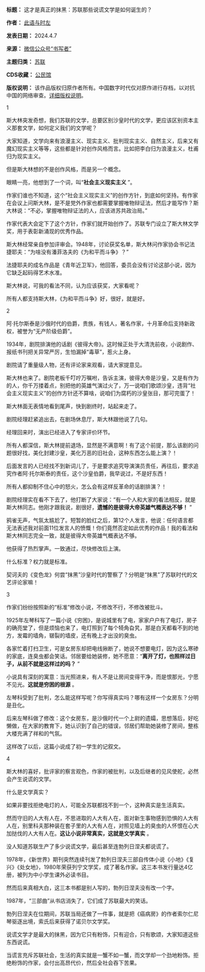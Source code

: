 

**标题：** 这才是真正的抹黑：苏联那些说谎文学是如何诞生的？  

**作者：** [此语与时左](https://chinadigitaltimes.net/space/此语与时左)  

**发表日期：** 2024.4.7  

**来源：** [微信公众号“书写者”](https://web.archive.org/web/20240414064508/https://mp.weixin.qq.com/s/B0NWkWmrw_9ulDVSo71Ntw)  

**主题归类：** [苏联](https://chinadigitaltimes.net/space/苏联)  

**CDS收藏：** [公民馆](https://chinadigitaltimes.net/space/%E5%85%AC%E6%B0%91%E9%A6%86)  

**版权说明：** 该作品版权归原作者所有。中国数字时代仅对原作进行存档，以对抗中国的网络审查。[详细版权说明](https://chinadigitaltimes.net/chinese/copyright)。


1


斯大林突发奇想，我们苏联的文学，总要区别沙皇时代的文学，更应该区别资本主义那套文学，如何定义我们的文学呢？


大家知道，文学向来有浪漫主义、现实主义、批判现实主义、自然主义，后来又有魔幻现实主义等等，这些都是针对创作风格而言。比如把李白归为浪漫主义，杜甫归为现实主义。


但是斯大林想的不是创作风格，而是另一个概念。


眼睛一亮，他想到了一个词，叫“**社会主义现实主义** ”。


作家们谁也不知道，这个“社会主义现实主义”的创作方针，到底如何坚持。有作家在会议上问斯大林，是不是党外作家也都需要掌握唯物辩证法，然后才能写作？斯大林说：“不必，掌握唯物辩证法的人，应该进苏共政治局。”


作家代表大会定下了这个方针，作家们就开始创作了。苏联专门设立了斯大林文学奖，用于表彰新涌现的优秀作品。


斯大林经常亲自参加评审会。1948年，讨论获奖名单，斯大林问作家协会书记法捷耶夫：“为啥没有潘菲洛夫的《为和平而斗争》？”


法捷耶夫的成名作品是《青年近卫军》，他回答，委员会没有讨论这部小说，因为它缺乏起码得艺术水准。


斯大林说，可我的看法不同，认为应该获奖，大家看呢？


所有人都支持斯大林，《为和平而斗争》好，很好，就是好。


2


阿·托尔斯泰是沙俄时代的伯爵，贵族，有钱人，著名作家，十月革命后支持新政权，被誉为“无产阶级伯爵”。


1934年，剧院排演他的话剧《彼得大帝》。这时候正处于大清洗前夜，小说剧作、报纸书刊把关异常严厉，生怕漏掉“毒草”，惹火上身。


剧院请了重量级人物，还有评论家来观看，请大家提意见。


斯大林也来了。剧院老板千叮咛万嘱咐，告诉主演，彼得大帝是沙皇，又是有作为的人，你千万搂着点，别把他的英雄气演过火了，万一说咱们歌颂沙皇，违背“社会主义现实主义”的创作方针还不算啥，说咱们为腐朽的沙皇张目，那可完蛋了！


斯大林面无表情地看到尾声，快到剧终时，站起来走了。


剧院经理赶紧追出去，在剧场休息厅，斯大林跟他说了几句。


经理回来时，演出已经进入了专家评价环节。


所有人都深信，斯大林提前退场，显然是不满意啊！有了这个前提，那么该剧的问题很好找，美化封建沙皇，美化万恶的旧社会，这种东西怎么能上演？！


后面发言的人已经找不到新词儿了，于是要求追究导演演员责任，再往后，要求追究作者阿·托尔斯泰的责任，这个沙皇伯爵，我早说过，不是好东西！


所有人都抑制不住心中的怒火，怎么会有这样反革命的话剧排演？！


剧院经理实在看不下去了，他打断了大家说：“有一个人和大家的看法相反，就是斯大林同志。他刚才跟我说，剧很好，**遗憾的是彼得大帝英雄气概表达不够！** ”


鸦雀无声，气氛太尴尬了。短暂的脸红之后，第12个人发言，他说：任何语言都无法表述我对前面11位发言人的愤慨！你们竟然否定如此优秀的作品！我的看法和斯大林同志完全一致，就是彼得大帝英雄气概表达不够。


他获得了热烈掌声。一致通过，尽快修改后上演。


什么标准？权力就是标准。


契诃夫的《变色龙》何尝“抹黑”沙皇时代的警察了？分明是“抹黑”了苏联时代的文艺评论家嘛！


3


作家们纷纷按照新的“标准”修改小说，不修改不行，不修改被批斗。


1925年左琴科写了一篇小说《穷困》，是说城里有了电，家家户户有了电灯，房子的确亮堂了，但是烦恼也来了，电灯照到了每个犄角旮旯，那是白天都看不到的地方，发霉的墙角，皲裂的墙皮，还有晚上才出没的臭虫。


各家忙着打扫卫生，可是女房东却把电线揪断了，她说不想要电灯，因为这么寒碜的家底，连臭虫都会笑话。邻居要给她装修，她不愿意：“**离开了灯，也照样过日子，从前不就是这样过的吗？** ”


小说具有深刻的寓意：当光照进来，有人不是让房间变得干净，而是恨那光，宁愿不见光。**这就是穷困的根源** 。


左琴科受到了批判，怎么能这样写呢？你写得真实吗？哪有这样一个女房东？分明是丑化。


后来左琴科做了修改：这个女房东，是沙俄时代一个上尉的遗孀，思想落后，好吃懒做，在大家的教育下，她认识到了自己的错误，邻居们帮助她装修了房间，整栋大楼充满了祥和的气氛。


这样改了以后，这篇小说成了初一学生的记叙文。


4


斯大林的喜好，批评家的察言观色，作家的被批判，以及后继者的见风使舵，必然会产生说谎的文学。


什么是文学真实？


如果非要找拒绝电灯的人，可能全苏联都找不到一个，这种真实是生活真实。


然而守旧的人大有人在，不思进取的人大有人在，面对新生事物感到恐惧的人大有人在，别里科夫那种装在套子里的人大有人在，对照见墙上的臭虫的人怀恨在心大加挞伐的人大有人在。**这让小说非常真实，这就是文学真实** 。


没人知道苏联生产了多少说谎文学，最后甚至连勃列日涅夫都说谎了。


1978年，《新世界》期刊突然连续刊发了勃列日涅夫三部自传体小说《小地》《复兴》《处女地》，1980年荣获列宁文学奖，成了著名作家。这三本书发行量达4亿册，被列为中小学生课外必读书目。


然而后来真相大白，这三本书都是别人写的，勃列日涅夫没有改一个字。


1987年，“三部曲”从书店消失了，它们成了苏联最大的笑话。


勃列日涅夫在位期间，苏联当局还做了一件事，就是把《癌病房》的作者索尔仁尼琴驱逐出境，索氏后来获得了诺贝尔文学奖。


说谎文学才是最大的抹黑，因为它只有粉饰，只有迎合，只有歌颂，大家知道这些东西说谎。


当谎言充斥苏联社会，生活的真实就是一蟹不如一蟹，而文学却一个劲地粉饰。拒绝粉饰的作家，会付出高昂代价，然后全社会吞下苦果。


